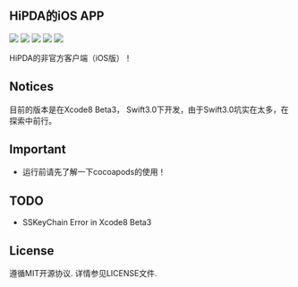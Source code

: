 HiPDA的iOS APP
---
![](https://img.shields.io/badge/status-developing-red.svg) ![](https://img.shields.io/badge/language-Swift%203-orange.svg) ![](https://img.shields.io/badge/compatibility-iPhone-yellowgreen.svg) ![](https://img.shields.io/badge/tool-Xcode8-green.svg) ![](https://img.shields.io/github/license/JakeLin/SwiftWeather.svg?style=flat)

HiPDA的非官方客户端（iOS版）！

Notices
---
目前的版本是在Xcode8 Beta3， Swift3.0下开发，由于Swift3.0坑实在太多，在探索中前行。

Important
---
- 运行前请先了解一下cocoapods的使用！

TODO
---
- SSKeyChain Error in Xcode8 Beta3

License
---
遵循MIT开源协议. 详情参见LICENSE文件.